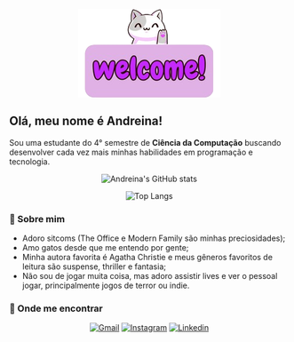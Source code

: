 <div align="center">
  <a href="https://github.com/andromedeh">
    <img align="center" src="welcomeicon.png">
  </a>
</div>

## Olá, meu nome é Andreina! 

Sou uma estudante do 4° semestre de <b>Ciência da Computação</b> buscando desenvolver cada vez mais minhas habilidades em programação e tecnologia. 

<div align="center">

![Andreina's GitHub stats](https://github-readme-stats.vercel.app/api?username=andromedeh&show_icons=true&theme=tokyonight) 

![Top Langs](https://github-readme-stats.vercel.app/api/top-langs/?username=andromedeh&theme=tokyonight&hide_progress=true)

</div>

### 💟 Sobre mim
- Adoro sitcoms (The Office e Modern Family são minhas preciosidades);
- Amo gatos desde que me entendo por gente;
- Minha autora favorita é Agatha Christie e meus gêneros favoritos de leitura
são suspense, thriller e fantasia;
- Não sou de jogar muita coisa, mas adoro assistir lives e ver o pessoal jogar, principalmente jogos de terror ou indie.

### 💟 Onde me encontrar

<div align="center">

[![Gmail](https://img.shields.io/badge/Gmail-D14836?style=for-the-badge&logo=gmail&logoColor=white)](https://mailto:andreinanovaes@gmail.com)
[![Instagram](https://img.shields.io/badge/Instagram-E4405F?style=for-the-badge&logo=instagram&logoColor=white)](https://www.instagram.com/andromedeh/)
[![Linkedin](https://img.shields.io/badge/LinkedIn-0077B5?style=for-the-badge&logo=linkedin&logoColor=white)](https://www.linkedin.com/in/andreinamelo)
</div>

